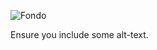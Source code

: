 ![Fondo](https://png.pngtree.com/thumb_back/fh260/background/20190828/pngtree-dark-vector-abstract-background-image_302715.jpg)

Ensure you include some alt-text.
